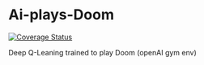 # Ai-plays-Doom
[![Coverage Status](https://coveralls.io/repos/github/utkarshmalik211/Ai-plays-Doom/badge.svg?branch=master)](https://coveralls.io/github/utkarshmalik211/Ai-plays-Doom?branch=master)

Deep Q-Leaning trained to play Doom (openAI gym env)
